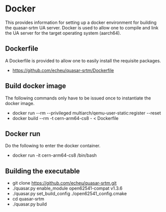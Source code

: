 # Docker

This provides information for setting up a docker environment for building the quasar-srtm UA server. Docker is used to allow one to compile and link the UA server for the target operating system (aarch64).

## Dockerfile

A Dockerfile is provided to allow one to easily install the requisite packages.
  - https://github.com/echeu/quasar-srtm/Dockerfile


## Build docker image

The following commands only have to be issued once to instantiate the docker image.
  - docker run --rm --privileged multiarch/qemu-user-static:register --reset
  - docker build --rm -t cern-arm64-cs8 - < Dockerfile

## Docker run

Do the following to enter the docker container.
  - docker run -it cern-arm64-cs8 /bin/bash

## Building the executable

  - git clone https://github.com/echeu/quasar-srtm.git
  - ./quasar.py enable_module open62541-compat v1.3.6
  - ./quasar.py set_build_config ./open62541_config.cmake
  - cd quasar-srtm
  - ./quasar.py build
